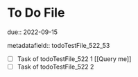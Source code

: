 # To Do File

due:: 2022-09-15

metadatafield:: todoTestFile_522\_53

- [ ] Task of todoTestFile_522 1 [[Query me]]
- [ ] Task of todoTestFile_522 2
